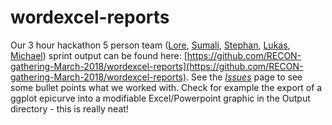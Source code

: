 # wordexcel-reports

Our 3 hour hackathon 5 person team ([Lore](https://github.com/loremerdrignac), [Sumali](https://github.com/sumalibajaj), [Stephan](https://github.com/gstephan30), [Lukas](https://github.com/lukric), [Michael](https://github.com/hoehleatsu)) sprint output can be found here: [https://github.com/RECON-gathering-March-2018/wordexcel-reports](https://github.com/RECON-gathering-March-2018/wordexcel-reports). See the [*Issues*](https://github.com/RECON-gathering-March-2018/wordexcel-reports/issues) page to see some bullet points what we worked with. Check for example the export of a ggplot epicurve into a modifiable Excel/Powerpoint graphic in the Output directory - this is really neat!
